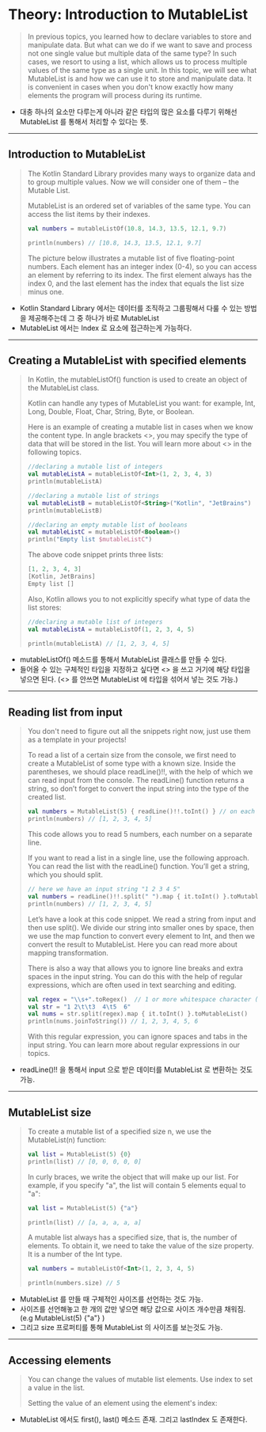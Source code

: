 # Theory: Introduction to MutableList

> In previous topics, you learned how to declare variables to store and manipulate data. But what can we do if we want to save and process not one single value but multiple data of the same type? In such cases, we resort to using a list, which allows us to process multiple values of the same type as a single unit. In this topic, we will see what MutableList is and how we can use it to store and manipulate data. It is convenient in cases when you don't know exactly how many elements the program will process during its runtime.

- 대충 하나의 요소만 다루는게 아니라 같은 타입의 많은 요소를 다루기 위해선 MutableList 를 통해서 처리할 수 있다는 뜻.

***

## Introduction to MutableList

> The Kotlin Standard Library provides many ways to organize data and to group multiple values. Now we will consider one of them – the Mutable List.
>
> MutableList is an ordered set of variables of the same type. You can access the list items by their indexes.
>
> ```kotlin
> val numbers = mutableListOf(10.8, 14.3, 13.5, 12.1, 9.7)
> 
> println(numbers) // [10.8, 14.3, 13.5, 12.1, 9.7]
> ```
> 
> The picture below illustrates a mutable list of five floating-point numbers. Each element has an integer index (0-4), so you can access an element by referring to its index. The first element always has the index 0, and the last element has the index that equals the list size minus one.

- Kotlin Standard Library 에서는 데이터를 조직하고 그룹핑해서 다룰 수 있는 방법을 제공해주는데 그 중 하나가 바로 MutableList
- MutableList 에서는 Index 로 요소에 접근하는게 가능하다.

***

## Creating a MutableList with specified elements

> In Kotlin, the mutableListOf() function is used to create an object of the MutableList class.
>
> Kotlin can handle any types of MutableList you want: for example, Int, Long, Double, Float, Char, String, Byte, or Boolean.
>
> Here is an example of creating a mutable list in cases when we know the content type. In angle brackets <>, you may specify the type of data that will be stored in the list. You will learn more about <> in the following topics.
>
> ````kotlin
> //declaring a mutable list of integers
> val mutableListA = mutableListOf<Int>(1, 2, 3, 4, 3)
> println(mutableListA)
> 
> //declaring a mutable list of strings
> val mutableListB = mutableListOf<String>("Kotlin", "JetBrains")
> println(mutableListB)
> 
> //declaring an empty mutable list of booleans
> val mutableListC = mutableListOf<Boolean>()
> println("Empty list $mutableListC")
> ````
> 
> The above code snippet prints three lists:
>
> ````kotlin
> [1, 2, 3, 4, 3]
> [Kotlin, JetBrains]
> Empty list []
> ````
> 
> Also, Kotlin allows you to not explicitly specify what type of data the list stores:
>
> ````kotlin
> //declaring a mutable list of integers
> val mutableListA = mutableListOf(1, 2, 3, 4, 5)
> 
> println(mutableListA) // [1, 2, 3, 4, 5]
> ````

- mutableListOf() 메소드를 통해서 MutableList 클래스를 만들 수 있다.
- 들어올 수 있는 구체적인 타입을 지정하고 싶다면 <> 을 쓰고 거기에 해당 타입을 넣으면 된다. (<> 를 안쓰면 MutableList 에 타입을 섞어서 넣는 것도 가능.)

***

## Reading list from input

> You don't need to figure out all the snippets right now, just use them as a template in your projects!
>
> To read a list of a certain size from the console, we first need to create a MutableList of some type with a known size. Inside the parentheses, we should place readLine()!!, with the help of which we can read input from the console. The readLine() function returns a string, so don’t forget to convert the input string into the type of the created list.
>
> ```kotlin
> val numbers = MutableList(5) { readLine()!!.toInt() } // on each line single numbers from 1 to 5
> println(numbers) // [1, 2, 3, 4, 5]
> ```
> 
> This code allows you to read 5 numbers, each number on a separate line.
>
> If you want to read a list in a single line, use the following approach. You can read the list with the readLine() function. You’ll get a string, which you should split.
>
> ```kotlin
> // here we have an input string "1 2 3 4 5"
> val numbers = readLine()!!.split(" ").map { it.toInt() }.toMutableList()
> println(numbers) // [1, 2, 3, 4, 5]
> ```
> 
> Let’s have a look at this code snippet. We read a string from input and then use split(). We divide our string into smaller ones by space, then we use the map function to convert every element to Int, and then we convert the result to MutableList. Here you can read more about mapping transformation.
>
> There is also a way that allows you to ignore line breaks and extra spaces in the input string. You can do this with the help of regular expressions, which are often used in text searching and editing.
>
> ```kotlin
> val regex = "\\s+".toRegex()  // 1 or more whitespace character (space, tabs etc.)
> val str = "1 2\t\t3  4\t5  6"
> val nums = str.split(regex).map { it.toInt() }.toMutableList()
> println(nums.joinToString()) // 1, 2, 3, 4, 5, 6
> ```
>
> With this regular expression, you can ignore spaces and tabs in the input string. You can learn more about regular expressions in our topics.

- readLine()!! 을 통해서 input 으로 받은 데이터를 MutableList 로 변환하는 것도 가능.

***

## MutableList size

> To create a mutable list of a specified size n, we use the MutableList(n) function:
>
> ```kotlin
> val list = MutableList(5) {0}
> println(list) // [0, 0, 0, 0, 0]
> ```
> 
> In curly braces, we write the object that will make up our list. For example, if you specify "a", the list will contain 5 elements equal to "a":
>
> ```kotlin
> val list = MutableList(5) {"a"}
>
> println(list) // [a, a, a, a, a]
> ```
> 
> A mutable list always has a specified size, that is, the number of elements. To obtain it, we need to take the value of the size property. It is a number of the Int type.
>
> ```kotlin
> val numbers = mutableListOf<Int>(1, 2, 3, 4, 5)
>
> println(numbers.size) // 5
> ```

- MutableList 를 만들 때 구체적인 사이즈를 선언하는 것도 가능. 
- 사이즈를 선언해놓고 한 개의 값만 넣으면 해당 값으로 사이즈 개수만큼 채워짐. (e.g MutableList(5) {"a"} )
- 그리고 size 프로퍼티를 통해 MutableList 의 사이즈를 보는것도 가능.

***

## Accessing elements

> You can change the values of mutable list elements. Use index to set a value in the list.
>
> Setting the value of an element using the element's index:

- MutableList 에서도 first(), last() 메소드 존재. 그리고 lastIndex 도 존재한다.

